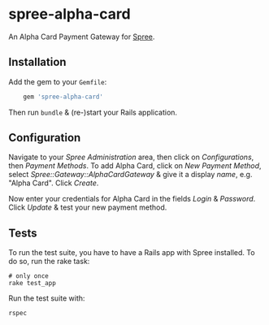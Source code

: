 # spree-alpha-card

An Alpha Card Payment Gateway for [Spree](https://spreecommerce.com/). 


## Installation

Add the gem to your `Gemfile`: 

```ruby
    gem 'spree-alpha-card'
```

Then run `bundle` & (re-)start your Rails application. 


## Configuration

Navigate to your _Spree Administration_ area, then click on _Configurations_, then _Payment Methods_. To add Alpha Card, click on _New Payment Method_, select _Spree::Gateway::AlphaCardGateway_ & give it a display _name_, e.g. "Alpha Card". Click _Create_. 

Now enter your credentials for Alpha Card in the fields _Login_ & _Password_. Click _Update_ & test your new payment method. 


## Tests

To run the test suite, you have to have a Rails app with Spree installed. To do so, run the rake task: 

    # only once
    rake test_app

Run the test suite with: 

    rspec

